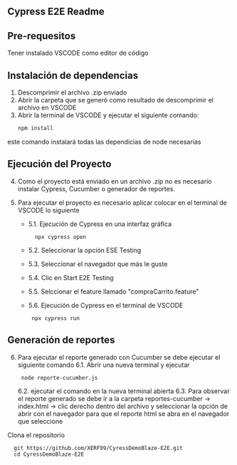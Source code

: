 ## Cypress E2E Readme

## Pre-requesitos

Tener instalado VSCODE como editor de código

## Instalación de dependencias

1. Descomprimir el archivo .zip enviado
2. Abrir la carpeta que se generó como resultado de descomprimir el archivo en VSCODE
3. Abrir la terminal de VSCODE y ejecutar el siguiente comando:
   ```sh
   npm install

este comando instalará todas las dependicias de node necesarias

## Ejecución del Proyecto

4. Como el proyecto está enviado en un archivo .zip no es necesario instalar Cypress, Cucumber o generador 
de reportes.

5. Para ejecutar el proyecto es necesario aplicar colocar en el terminal de VSCODE lo siguiente
    - 5.1. Ejecución de Cypress en una interfaz gráfica
      ```
        npx cypress open
   
    - 5.2. Seleccionar la opción ESE Testing
    - 5.3. Seleccionar el navegador que más le guste
    - 5.4. Clic en Start E2E Testing
    - 5.5. Selccionar el feature llamado "compraCarrito.feature"
   
    - 5.6. Ejecución de Cypress en el terminal de VSCODE
      ```
       npx cypress run

## Generación de reportes

6. Para ejecutar el reporte generado con Cucumber se debe ejecutar el siguiente comando
    6.1. Abrir una nueva terminal y ejecutar
   
        node reporte-cucumber.js
   
    6.2. ejecutar el comando en la nueva terminal abierta
    6.3. Para observar el reporte generado se debe ir a la carpeta reportes-cucumber -> index.html -> clic derecho dentro del archivo
        y seleccionar la opción de abrir con el navegador para que el reporte html se abra en el navegador que seleccione 

Clona el repositorio

      git https://github.com/XERF99/CyressDemoBlaze-E2E.git
      cd CyressDemoBlaze-E2E
